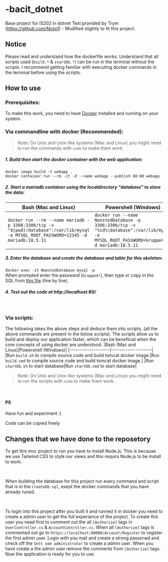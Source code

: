 # -bacit_dotnet
Base project for IS202 in dotnet
Text provided by Trym (https://github.com/Nosp1) - Modified slightly to fit this project. 

## Notice
Please read and understand how the dockerfile works. 
Understand that all scripts used (`build.*` & `startDb.*`) can be run in the terminal without the scripts.
I recommend getting familiar with executing docker commands in the terminal before using the scripts.

## How to use
### Prerequisites:
To make this work, you need to have [Docker](https://www.docker.com/) installed and running on your system.    

### Via commandline with docker (Recommended):
> Note: On Unix and Unix-like systems (Mac and Linux) you might need to run the commands with `sudo` to make them work.

##### 1. Build then start the docker container with the web application:    
`docker image build -t webapp .`    
`docker container run --rm -it -d --name webapp --publish 80:80 webapp`

##### 2. Start a mariadb container using the localdirectory "database" to store the data:    

|Bash (Mac and Linux)|Powershell (Windows)|
|--------------------|--------------------|
|`docker run --rm --name mariadb -p 3308:3306/tcp -v "$(pwd)/database":/var/lib/mysql -e MYSQL_ROOT_PASSWORD=12345 -d mariadb:10.5.11`|`docker run --name NoestedDatabase -p 3306:3306/tcp -v "%cd%\database":/var/lib/mysql -e MYSQL_ROOT_PASSWORD=Gruppe4! -d mariadb:10.5.11`|

##### 3. Enter the database and create the database and table for this skeleton:    
`docker exec -it NoestedDatabase mysql -p`    
When prompted enter the password (`Gruppe4!`), then type or copy in the SQL from [this file](CreateDb.sql) (line by line).

##### 4. Test out the code at http://localhost:80/

<br>

### Via scripts:
The following takes the above steps and deduce them into scripts. (all the above commands are present in the below scripts).
The scripts allow us to build and deploy our application faster, which can be beneficial when the core concepts of using docker are understood.
|Bash (Mac and Linux)|Powershell (Windows)|
|--------------------|--------------------|
|Run `build.sh` to compile source code and build tomcat docker image.|Run `build.cmd` to compile source code and build tomcat docker image.|
|Run `startDb.sh` to start database|Run `startDb.cmd` to start database|

> Note: On Unix and Unix-like systems (Mac and Linux) you might need to run the scripts with `sudo` to make them work.

<br>

#### PS
Have fun and experiment :)

Code can be copied freely


## Changes that we have done to the reposetory
To get this mvc project to run you have to install Node.js. This is because we use Tailwind CSS to style our views and this requirs Node.js to be install to work.

<br>

When building the database for this project run every command and script that is in the `CreateDb.sql`, exept the docker commands that you have already runed.

<br>

To login into this project after you built it and runned it in docker you need to create a admin user to get the full experiance of the project. To create this user you need first to comment out the all `[Authorize]` tags in `UserController.cs` & `AccountController.cs`. When all `[Authorize]` tags is commented out go to `https://localhost:00000/Account/Register` to register the first admin user. Login with you mail and create a strong passorwd and check off the `Sett som administrator` to create a admin user. When you have create a the admin user remove the comments from `[Authorize]` tags. Now the application is ready for you to use.
